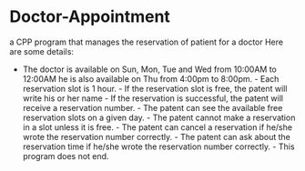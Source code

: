 # Doctor-Appointment
a CPP program that manages the reservation of patient for a doctor Here are some details:
- The doctor is available on Sun, Mon, Tue and Wed from 10:00AM to 12:00AM he is also available on Thu from 4:00pm to 8:00pm. - Each reservation slot is 1 hour. - If the reservation slot is free, the patent will write his or her name - If the reservation is successful, the patent will receive a reservation number. - The patent can see the available free reservation slots on a given day. - The patent cannot make a reservation in a slot unless it is free. - The patent can cancel a reservation if he/she wrote the reservation number correctly. - The patent can ask about the reservation time if he/she wrote the reservation number correctly. - This program does not end.
